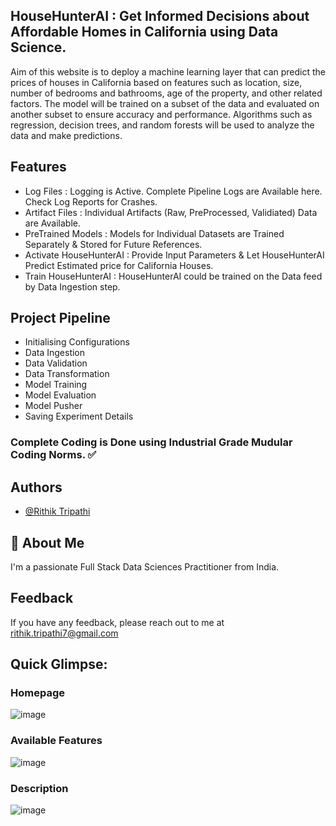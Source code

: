 ## HouseHunterAI : Get Informed Decisions about Affordable Homes in California using Data Science.

Aim of this website is to deploy a machine learning layer that can predict the prices of houses in California based on features such as location, size, number of bedrooms and bathrooms, age of the property, and other related factors. The model will be trained on a subset of the data and evaluated on another subset to ensure accuracy and performance. Algorithms such as regression, decision trees, and random forests will be used to analyze the data and make predictions.

## Features

- Log Files : Logging is Active. Complete Pipeline Logs are Available here. Check Log Reports for Crashes.
- Artifact Files : Individual Artifacts (Raw, PreProcessed, Validiated) Data are Available.
- PreTrained Models : Models for Individual Datasets are Trained Separately & Stored for Future References.
- Activate HouseHunterAI : Provide Input Parameters & Let HouseHunterAI Predict Estimated price for California Houses.
- Train HouseHunterAI : HouseHunterAI could be trained on the Data feed by Data Ingestion step.

## Project Pipeline

- Initialising Configurations
- Data Ingestion
- Data Validation
- Data Transformation
- Model Training
- Model Evaluation
- Model Pusher
- Saving Experiment Details

### Complete Coding is Done using Industrial Grade Mudular Coding Norms. ✅


## Authors

- [@Rithik Tripathi](https://github.com/RithikTripathi)


## 🚀 About Me
I'm a passionate Full Stack Data Sciences Practitioner from India.


## Feedback

If you have any feedback, please reach out to me at rithik.tripathi7@gmail.com


## Quick Glimpse:

### Homepage
![image](https://user-images.githubusercontent.com/63400981/220161052-e704237b-d025-4ce7-ad5a-04854341bf31.png)

### Available Features
![image](https://user-images.githubusercontent.com/63400981/220161234-b1b8d14e-7bf4-40c5-b20d-53528ab7a2b6.png)

### Description
![image](https://user-images.githubusercontent.com/63400981/220161252-f0edbdea-d052-401a-ba0d-e93061c49739.png)





